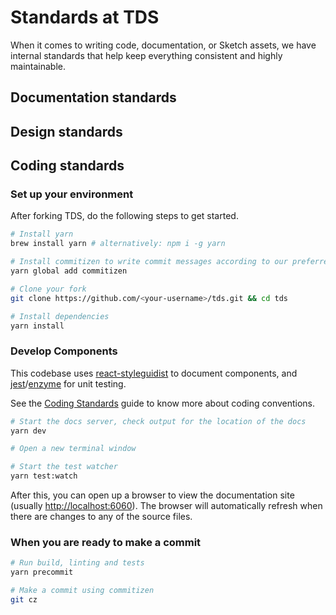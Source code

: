 <!-- 
  NOTE: this is a temporary location for coding standards
  TODO: add design standards and tooling
-->

# Standards at TDS

When it comes to writing code, documentation, or Sketch assets, we have internal standards that help keep everything consistent and highly maintainable.

## Documentation standards

<!-- 
  TODO: include markdown, code snippet rules (spaces over tabs, etc)
  language, bevity, etc
-->

## Design standards

<!-- TODO: make these -->

## Coding standards

### Set up your environment

After forking TDS, do the following steps to get started.

```sh
# Install yarn
brew install yarn # alternatively: npm i -g yarn

# Install commitizen to write commit messages according to our preferred format.
yarn global add commitizen

# Clone your fork
git clone https://github.com/<your-username>/tds.git && cd tds

# Install dependencies
yarn install
```

### Develop Components

This codebase uses [react-styleguidist](https://react-styleguidist.js.org) to document components, and
[jest](https://facebook.github.io/jest/)/[enzyme](http://airbnb.io/enzyme/) for unit testing.

See the [Coding Standards](https://github.com/telusdigital/tds/wiki/Coding-Standards) guide to know more about coding
conventions.

```sh
# Start the docs server, check output for the location of the docs
yarn dev

# Open a new terminal window

# Start the test watcher
yarn test:watch
```

After this, you can open up a browser to view the documentation site (usually <http://localhost:6060>). The browser will
automatically refresh when there are changes to any of the source files.

### When you are ready to make a commit

```sh
# Run build, linting and tests
yarn precommit

# Make a commit using commitizen
git cz
```

